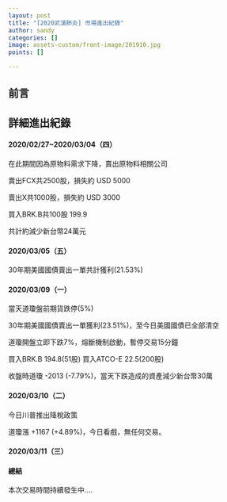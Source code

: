 ```yaml
---
layout: post
title: "[2020武漢肺炎] 市場進出紀錄"
author: sandy
categories: []
image: assets-custom/front-image/201910.jpg
points: []

---
```

## 前言

## 詳細進出紀錄

#### 2020/02/27\~2020/03/04（四）

在此期間因為原物料需求下降，賣出原物料相關公司

賣出FCX共2500股，損失約 USD 5000

賣出X共1000股，損失約 USD 3000

買入BRK.B共100股 199.9

共計約減少新台幣24萬元

#### 2020/03/05（五）

30年期美國國債賣出一單共計獲利(21.53%)

#### 2020/03/09（一）

當天道瓊盤前期貨跌停(5%)

30年期美國國債賣出一單獲利(23.51%)，至今日美國國債已全部清空

道瓊開盤立即下跌7%，熔斷機制啟動，暫停交易15分鐘

買入BRK.B 194.8(51股) 買入ATCO-E 22.5(200股)

收盤時道瓊 -2013 (-7.79%)，當天下跌造成的資產減少新台幣30萬

#### 2020/03/10（二）

今日川普推出降稅政策

道瓊漲 +1167 (+4.89%)，今日看戲，無任何交易。

#### 2020/03/11（三）

#### 總結

本次交易時間持續發生中....
